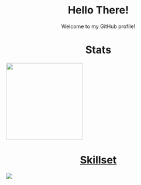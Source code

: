 <h1 align='center'>Hello There!</h1>
<p align='center'>Welcome to my GitHub profile!
  
<h1 align='center'>Stats</h1>
  <p align='centre'><a href="https://github.com/anuraghazra/github-readme-stats"></p>
	  <p><img src="https://github-readme-stats.vercel.app/api?username=sidx04&count_private=true&theme=gruvbox&show_icons=true"  height="210"></p>
	  
  
<h1 align='center'>Skillset</h1>
  <p><img src="https://skillicons.dev/icons?i=java,python,c,rust,golang,nim,html,css,js,ts,react,nodejs,express,git,github,bash,vim"></a></p>




 

